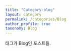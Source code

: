 ```yaml
---
title: "Category-blog"
layout: category
permalink: /categories/Blog
author_profile: true
taxonomy: Blog
---
```


태그가 Blog인 포스트들.

